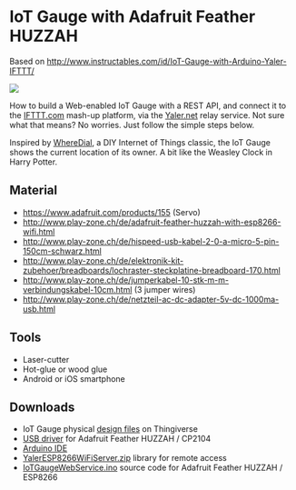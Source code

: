 # IoT Gauge with Adafruit Feather HUZZAH

Based on http://www.instructables.com/id/IoT-Gauge-with-Arduino-Yaler-IFTTT/

<img src="http://cdn.instructables.com/FMO/J4IT/ICEMXRME/FMOJ4ITICEMXRME.MEDIUM.jpg"/>

How to build a Web-enabled IoT Gauge with a REST API, and connect it to the [IFTTT.com](https://ifttt.com/) mash-up platform, via the [Yaler.net](https://yaler.net/) relay service. Not sure what that means? No worries. Just follow the simple steps below.

Inspired by [WhereDial](http://blog.mapme.at/wheredial/), a DIY Internet of Things classic, the IoT Gauge shows the current location of its owner. A bit like the Weasley Clock in Harry Potter.

## Material

* https://www.adafruit.com/products/155 (Servo)
* http://www.play-zone.ch/de/adafruit-feather-huzzah-with-esp8266-wifi.html
* http://www.play-zone.ch/de/hispeed-usb-kabel-2-0-a-micro-5-pin-150cm-schwarz.html
* http://www.play-zone.ch/de/elektronik-kit-zubehoer/breadboards/lochraster-steckplatine-breadboard-170.html
* http://www.play-zone.ch/de/jumperkabel-10-stk-m-m-verbindungskabel-10cm.html (3 jumper wires)
* http://www.play-zone.ch/de/netzteil-ac-dc-adapter-5v-dc-1000ma-usb.html

## Tools

* Laser-cutter
* Hot-glue or wood glue
* Android or iOS smartphone

## Downloads

* IoT Gauge physical [design files](https://www.thingiverse.com/thing:453788/#files) on Thingiverse
* [USB driver](https://www.silabs.com/products/mcu/pages/usbtouartbridgevcpdrivers.aspx) for Adafruit Feather HUZZAH / CP2104
* [Arduino IDE](https://www.arduino.cc/en/Main/Software)
* [YalerESP8266WiFiServer.zip](https://bitbucket.org/yaler/yalercontrib/downloads/YalerESP8266WiFiServer.zip) library for remote access
* [IoTGaugeWebService.ino](https://bitbucket.org/tamberg/iotworkshop/raw/tip/ESP8266/IoTGaugeWebService/IoTGaugeWebService.ino) source code for Adafruit Feather HUZZAH / ESP8266

